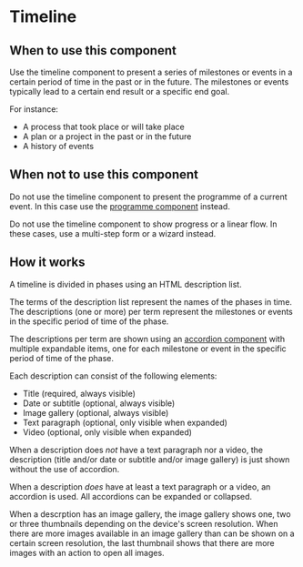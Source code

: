 # Timeline

## When to use this component

Use the timeline component to present a series of milestones or events in a certain period of time in the past or in the future. The milestones or events typically lead to a certain end result or a specific end goal.

For instance:
* A process that took place or will take place
* A plan or a project in the past or in the future
* A history of events

## When not to use this component

Do not use the timeline component to present the programme of a current event. In this case use the <a href="{{path './programme.html'}}">programme component</a> instead.

Do not use the timeline component to show progress or a linear flow. In these cases, use a multi-step form or a wizard instead.

## How it works

A timeline is divided in phases using an HTML description list.

The terms of the description list represent the names of the phases in time. The descriptions (one or more) per term represent the milestones or events in the specific period of time of the phase.

The descriptions per term are shown using an <a href="{{path './accordion.html'}}">accordion component</a> with multiple expandable items, one for each milestone or event in the specific period of time of the phase.

Each description can consist of the following elements:

* Title (required, always visible)
* Date or subtitle (optional, always visible)
* Image gallery (optional, always visible)
* Text paragraph (optional, only visible when expanded)
* Video (optional, only visible when expanded)

When a description does *not* have a text paragraph nor a video, the description (title and/or date or subtitle and/or image gallery) is just shown without the use of accordion.

When a description *does* have at least a text paragraph or a video, an accordion is used. All accordions can be expanded or collapsed.

When a descrption has an image gallery, the image gallery shows one, two or three thumbnails depending on the device's screen resolution. When there are more images available in an image gallery than can be shown on a certain screen resolution, the last thumbnail shows that there are more images with an action to open all images.